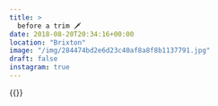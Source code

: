```yaml
---
title: >
  before a trim 🗡
date: 2018-08-20T20:34:16+00:00
location: "Brixton"
image: "/img/284474bd2e6d23c40af8a8f8b1137791.jpg"
draft: false
instagram: true
---
```


{{<photo src="/img/284474bd2e6d23c40af8a8f8b1137791.jpg">}}
